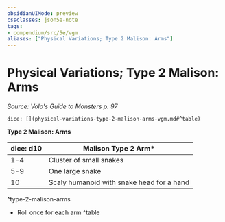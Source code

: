```yaml
---
obsidianUIMode: preview
cssclasses: json5e-note
tags:
- compendium/src/5e/vgm
aliases: ["Physical Variations; Type 2 Malison: Arms"]
---
```

# Physical Variations; Type 2 Malison: Arms
*Source: Volo's Guide to Monsters p. 97* 

`dice: [](physical-variations-type-2-malison-arms-vgm.md#^table)`

**Type 2 Malison: Arms**

| dice: d10 | Malison Type 2 Arm* |
|-----------|---------------------|
| 1-4 | Cluster of small snakes |
| 5-9 | One large snake |
| 10 | Scaly humanoid with snake head for a hand |
^type-2-malison-arms

* Roll once for each arm
^table